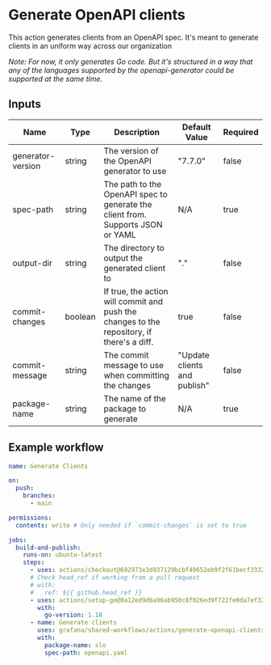 # Generate OpenAPI clients

This action generates clients from an OpenAPI spec. It's meant to generate clients in an uniform way across our organization

_Note: For now, it only generates Go code. But it's structured in a way that any of the languages supported by the openapi-generator could be supported at the same time._

## Inputs

| Name              | Type    | Description                                                                                | Default Value                | Required |
| ----------------- | ------- | ------------------------------------------------------------------------------------------ | ---------------------------- | -------- |
| generator-version | string  | The version of the OpenAPI generator to use                                                | "7.7.0"                      | false    |
| spec-path         | string  | The path to the OpenAPI spec to generate the client from. Supports JSON or YAML            | N/A                          | true     |
| output-dir        | string  | The directory to output the generated client to                                            | "."                          | false    |
| commit-changes    | boolean | If true, the action will commit and push the changes to the repository, if there's a diff. | true                         | false    |
| commit-message    | string  | The commit message to use when committing the changes                                      | "Update clients and publish" | false    |
| package-name      | string  | The name of the package to generate                                                        | N/A                          | true     |

## Example workflow

```yaml
name: Generate Clients

on:
  push:
    branches:
      - main

permissions:
  contents: write # Only needed if `commit-changes` is set to true

jobs:
  build-and-publish:
    runs-on: ubuntu-latest
    steps:
      - uses: actions/checkout@692973e3d937129bcbf40652eb9f2f61becf3332 # v4.1.7
      # Check head_ref if working from a pull request
      # with:
      #   ref: ${{ github.head_ref }}
      - uses: actions/setup-go@0a12ed9d6a96ab950c8f026ed9f722fe0da7ef32 # v5.0.2
        with:
          go-version: 1.18
      - name: Generate clients
        uses: grafana/shared-workflows/actions/generate-openapi-clients@main
        with:
          package-name: slo
          spec-path: openapi.yaml
```

